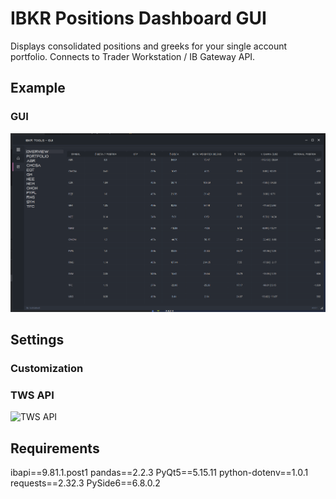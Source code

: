 # IBKR Positions Dashboard GUI
Displays consolidated positions and greeks for your single account portfolio. Connects to Trader Workstation / IB Gateway API.
## Example
### GUI
![Example GUI](img.png)
## Settings
### Customization
### TWS API
![TWS API](https://i.imgur.com/WvHPmbp.png)
## Requirements
ibapi==9.81.1.post1
pandas==2.2.3
PyQt5==5.15.11
python-dotenv==1.0.1
requests==2.32.3
PySide6==6.8.0.2
